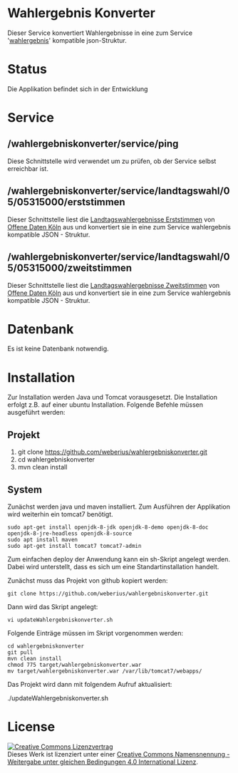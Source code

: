 # Wahlergebnis Konverter

Dieser Service konvertiert Wahlergebnisse in eine zum Service '[wahlergebnis](https://github.com/weberius/wahlergebnis)' kompatible json-Struktur. 

# Status

Die Applikation befindet sich in der Entwicklung

# Service

## /wahlergebniskonverter/service/ping

Diese Schnittstelle wird verwendet um zu prüfen, ob der Service selbst erreichbar ist.

## /wahlergebniskonverter/service/landtagswahl/05/05315000/erststimmen

Dieser Schnittstelle liest die [Landtagswahlergebnisse Erststimmen](https://www.offenedaten-koeln.de/dataset/landtagswahl-2012-erststimmen) von [Offene Daten Köln](https://www.offenedaten-koeln.de/) aus und konvertiert sie in eine zum Service wahlergebnis kompatible JSON - Struktur.

## /wahlergebniskonverter/service/landtagswahl/05/05315000/zweitstimmen

Dieser Schnittstelle liest die [Landtagswahlergebnisse Zweitstimmen](https://www.offenedaten-koeln.de/dataset/landtagswahl-2012-zweitstimmen) von [Offene Daten Köln](https://www.offenedaten-koeln.de/) aus und konvertiert sie in eine zum Service wahlergebnis kompatible JSON - Struktur.

# Datenbank

Es ist keine Datenbank notwendig.

# Installation

Zur Installation werden Java und Tomcat vorausgesetzt. Die Installation erfolgt z.B. auf einer ubuntu Installation. Folgende Befehle müssen ausgeführt werden:

## Projekt

1. git clone https://github.com/weberius/wahlergebniskonverter.git
2. cd wahlergebniskonverter
3. mvn clean install

## System

Zunächst werden java und maven installiert. Zum Ausführen der Applikation wird weiterhin ein tomcat7 benötigt.

    sudo apt-get install openjdk-8-jdk openjdk-8-demo openjdk-8-doc openjdk-8-jre-headless openjdk-8-source
    sudo apt install maven
    sudo apt-get install tomcat7 tomcat7-admin
    
Zum einfachen deploy der Anwendung kann ein sh-Skript angelegt werden. Dabei wird unterstellt, dass es sich um eine Standartinstallation handelt.

Zunächst muss das Projekt von github kopiert werden:

    git clone https://github.com/weberius/wahlergebniskonverter.git
    
Dann wird das Skript angelegt:

    vi updateWahlergebniskonverter.sh

Folgende Einträge müssen im Skript vorgenommen werden:

    cd wahlergebniskonverter
    git pull
    mvn clean install
    chmod 775 target/wahlergebniskonverter.war
    mv target/wahlergebniskonverter.war /var/lib/tomcat7/webapps/

Das Projekt wird dann mit folgendem Aufruf aktualisiert:

   ./updateWahlergebniskonverter.sh

# License

<a rel="license" href="http://creativecommons.org/licenses/by-sa/4.0/"><img alt="Creative Commons Lizenzvertrag" style="border-width:0" src="https://i.creativecommons.org/l/by-sa/4.0/88x31.png" /></a><br />Dieses Werk ist lizenziert unter einer <a rel="license" href="http://creativecommons.org/licenses/by-sa/4.0/">Creative Commons Namensnennung - Weitergabe unter gleichen Bedingungen 4.0 International Lizenz</a>.
